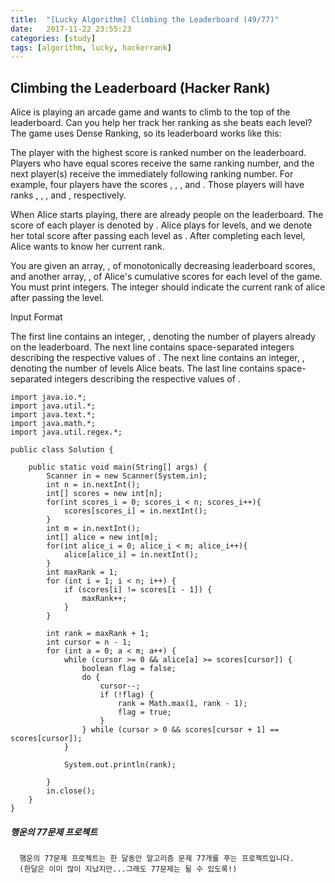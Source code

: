 ```yaml
---
title:  "[Lucky Algorithm] Climbing the Leaderboard (49/77)"
date:   2017-11-22 23:55:23
categories: [study]
tags: [algorithm, lucky, hackerrank]
---
```

## Climbing the Leaderboard (Hacker Rank)
Alice is playing an arcade game and wants to climb to the top of the leaderboard. Can you help her track her ranking as she beats each level? The game uses Dense Ranking, so its leaderboard works like this:

The player with the highest score is ranked number  on the leaderboard.
Players who have equal scores receive the same ranking number, and the next player(s) receive the immediately following ranking number.
For example, four players have the scores , , , and . Those players will have ranks , , , and , respectively.

When Alice starts playing, there are already  people on the leaderboard. The score of each player  is denoted by . Alice plays for  levels, and we denote her total score after passing each level  as . After completing each level, Alice wants to know her current rank.

You are given an array, , of monotonically decreasing leaderboard scores, and another array, , of Alice's cumulative scores for each level of the game. You must print  integers. The  integer should indicate the current rank of alice after passing the  level.

Input Format

The first line contains an integer, , denoting the number of players already on the leaderboard.
The next line contains  space-separated integers describing the respective values of .
The next line contains an integer, , denoting the number of levels Alice beats.
The last line contains  space-separated integers describing the respective values of .


```
import java.io.*;
import java.util.*;
import java.text.*;
import java.math.*;
import java.util.regex.*;

public class Solution {

    public static void main(String[] args) {
        Scanner in = new Scanner(System.in);
        int n = in.nextInt();
        int[] scores = new int[n];
        for(int scores_i = 0; scores_i < n; scores_i++){
            scores[scores_i] = in.nextInt();
        }
        int m = in.nextInt();
        int[] alice = new int[m];
        for(int alice_i = 0; alice_i < m; alice_i++){
            alice[alice_i] = in.nextInt();
        }
        int maxRank = 1;
        for (int i = 1; i < n; i++) {
            if (scores[i] != scores[i - 1]) {
                maxRank++;
            }
        }

        int rank = maxRank + 1;
        int cursor = n - 1;
        for (int a = 0; a < m; a++) {
            while (cursor >= 0 && alice[a] >= scores[cursor]) {
                boolean flag = false;
                do {
                    cursor--;
                    if (!flag) {
                        rank = Math.max(1, rank - 1);
                        flag = true;
                    }
                } while (cursor > 0 && scores[cursor + 1] == scores[cursor]);
            }

            System.out.println(rank);

        }
        in.close();
    }
}

```

##### 행운의 77문제 프로젝트
```
  행운의 77문제 프로젝트는 한 달동안 알고리즘 문제 77개를 푸는 프로젝트입니다.
  (한달은 이미 많이 지났지만...그래도 77문제는 될 수 있도록!)
```

